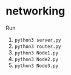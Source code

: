 ﻿# networking


Run
1. `python3 server.py`
2. `python3 router.py`
3. `python3 Node1.py`
4. `python3 Node2.py`
5. `python3 Node3.py`

